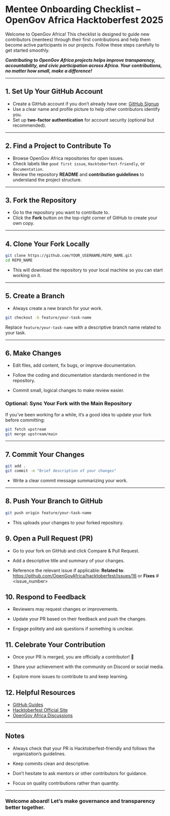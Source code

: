 # Mentee Onboarding Checklist – OpenGov Africa Hacktoberfest 2025

Welcome to OpenGov Africa! This checklist is designed to guide new contributors (mentees) through their first contributions and help them become active participants in our projects. Follow these steps carefully to get started smoothly.

***Contributing to OpenGov Africa projects helps improve transparency, accountability, and civic participation across Africa. Your contributions, no matter how small, make a difference!***

---

## 1. Set Up Your GitHub Account
- Create a GitHub account if you don’t already have one: [GitHub Signup](https://github.com/join)  
- Use a clear name and profile picture to help other contributors identify you.  
- Set up **two-factor authentication** for account security (optional but recommended).

---

## 2. Find a Project to Contribute To
- Browse OpenGov Africa repositories for open issues.  
- Check labels like `good first issue`, `Hacktoberfest-friendly`, or `documentation`.  
- Review the repository **README** and **contribution guidelines** to understand the project structure.

---

## 3. Fork the Repository
- Go to the repository you want to contribute to.  
- Click the **Fork** button on the top-right corner of GitHub to create your own copy.  

---

## 4. Clone Your Fork Locally
```bash
git clone https://github.com/YOUR_USERNAME/REPO_NAME.git
cd REPO_NAME
```
- This will download the repository to your local machine so you can start working on it.

---

## 5. Create a Branch
- Always create a new branch for your work.
```bash
git checkout -b feature/your-task-name
```
Replace `feature/your-task-name` with a descriptive branch name related to your task.

---

## 6. Make Changes
- Edit files, add content, fix bugs, or improve documentation.

- Follow the coding and documentation standards mentioned in the repository.

- Commit small, logical changes to make review easier.
### Optional: Sync Your Fork with the Main Repository

If you’ve been working for a while, it’s a good idea to update your fork before committing:
```bash
git fetch upstream
git merge upstream/main
```
---

## 7. Commit Your Changes
```bash
git add .
git commit -m "Brief description of your changes"
```
- Write a clear commit message summarizing your work.

---

## 8. Push Your Branch to GitHub
```bash
git push origin feature/your-task-name
```
- This uploads your changes to your forked repository.

## 9. Open a Pull Request (PR)
- Go to your fork on GitHub and click Compare & Pull Request.

- Add a descriptive title and summary of your changes.

- Reference the relevant issue if applicable: 
**Related to**: https://github.com/OpenGovAfrica/hacktoberfest/issues/16  or  **Fixes** #<issue_number>

## 10. Respond to Feedback
- Reviewers may request changes or improvements.

- Update your PR based on their feedback and push the changes.

- Engage politely and ask questions if something is unclear.

## 11. Celebrate Your Contribution
- Once your PR is merged, you are officially a contributor! 🎉

- Share your achievement with the community on Discord or social media.

- Explore more issues to contribute to and keep learning.

## 12. Helpful Resources
- [GitHub Guides](https://guides.github.com/)
- [Hacktoberfest Official Site](https://hacktoberfest.digitalocean.com/)
- [OpenGov Africa Discussions](https://github.com/orgs/OpenGovAfrica/discussions)

---

## Notes

- Always check that your PR is Hacktoberfest-friendly and follows the organization’s guidelines.

- Keep commits clean and descriptive.

- Don’t hesitate to ask mentors or other contributors for guidance.

- Focus on quality contributions rather than quantity.

---

### Welcome aboard! Let’s make governance and transparency better together.